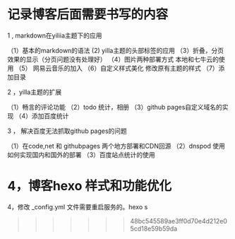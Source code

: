 # 记录博客后面需要书写的内容

1 , markdown在yiliia主题下的应用

（1）基本的markdown的语法
 (2) yilla主题的头部标签的应用
（3）折叠，分页效果的显示（分页问题没有处理好）
（4）图片两种部署方式 本地和七牛云的使用
（5） 网易云音乐的加入
（6）自定义样式美化 修改原有主题的样式
（7）添加目录


2 ，yilla主题的扩展 

（1）畅言的评论功能
（2）todo 统计，相册
（3）github pages自定义域名的实现
（4）添加百度统计


3 ， 解决百度无法抓取github pages的问题

（1）在code,net 和 githubpages 两个地方部署和CDN回源
（2）dnspod 使用 如何实现国内和国外的部署
（3）百度站点统计的使用



4，博客hexo 样式和功能优化
=======
4，修改 _config.yml 文件需要重启服务的。hexo s
>>>>>>> 48bc545589ae3ff0d70e4d212e05cd18e59b59da
